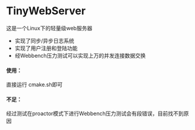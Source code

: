 # TinyWebServer
这是一个Linux下的轻量级web服务器
* 实现了同步/异步日志系统
* 实现了用户注册和登陆功能
* 经Webbench压力测试可以实现上万的并发连接数据交换

#### 使用：
直接运行 cmake.sh即可

#### 不足：
经过测试在proactor模式下进行Webbench压力测试会有段错误，目前找不到原因